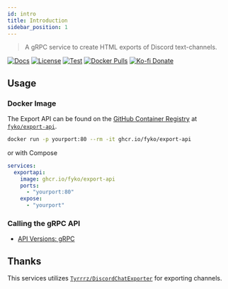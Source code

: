 ```yaml
---
id: intro
title: Introduction
sidebar_position: 1
---
```

> A gRPC service to create HTML exports of Discord text-channels.  

[![Docs](https://img.shields.io/badge/%F0%9F%93%96-Documentation-informational)](https://fyko.github.io/export-api/docs/intro)
[![License](https://img.shields.io/github/license/fyko/export-api)](https://github.com/fyko/export-api/blob/master/LICENSE.md)
[![Test](https://github.com/Fyko/export-api/workflows/Test/badge.svg)](https://github.com/Fyko/export-api/actions?query=workflow%3ATest)
[![Docker Pulls](https://img.shields.io/badge/-Docker%20Image-grey?logo=docker)](https://github.com/Fyko/export-api/pkgs/container/export-api)
[![Ko-fi Donate](https://img.shields.io/badge/kofi-donate-brightgreen.svg?label=Donate%20with%20Ko-fi&logo=ko-fi&colorB=F16061&link=https://ko-fi.com/carterh&logoColor=FFFFFF)](https://ko-fi.com/carterh)  

## Usage
### Docker Image
The Export API can be found on the [GitHub Container Registry](https://pkg.github.com) at [`fyko/export-api`](https://github.com/Fyko/export-api/pkgs/container/export-api).  

```sh
docker run -p yourport:80 --rm -it ghcr.io/fyko/export-api
```
or with Compose
```yaml
services:
  exportapi:
    image: ghcr.io/fyko/export-api
    ports:
      - "yourport:80"
    expose:
      - "yourport"
```  

### Calling the gRPC API
- [API Versions: gRPC](./api-versions/gRPC)

## Thanks
This services utilizes [`Tyrrrz/DiscordChatExporter`](https://github.com/Tyrrrz/DiscordChatExporter) for exporting channels.
